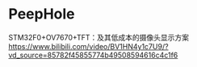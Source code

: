 # PeepHole
STM32F0+OV7670+TFT：及其低成本的摄像头显示方案
https://www.bilibili.com/video/BV1HN4y1c7U9/?vd_source=85782f45855774b49508594616c4c1f6
